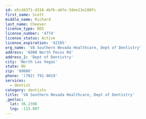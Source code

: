 ```yaml
---
id: e5cd4371-d316-4bfb-a6fe-3dee13e180fc
first_name: Scott
middle_name: Richard
last_name: Cheever
license_type: DDS
license_number: '4774'
license_status: Active
license_expiration: '42185'
org_name: 'VA Southern Nevada Healthcare, Dept of Dentistry'
address: '6900 North Pecos Rd'
address_2: 'Dept of Dentistry'
city: 'North Las Vegas'
state: NV
zip: '89086'
phone: '(702) 791-9019'
services:
  - dentist
category: dentists
title: 'VA Southern Nevada Healthcare, Dept of Dentistry'
_geoloc:
  lat: 36.2398
  lng: -115.097
---
```

